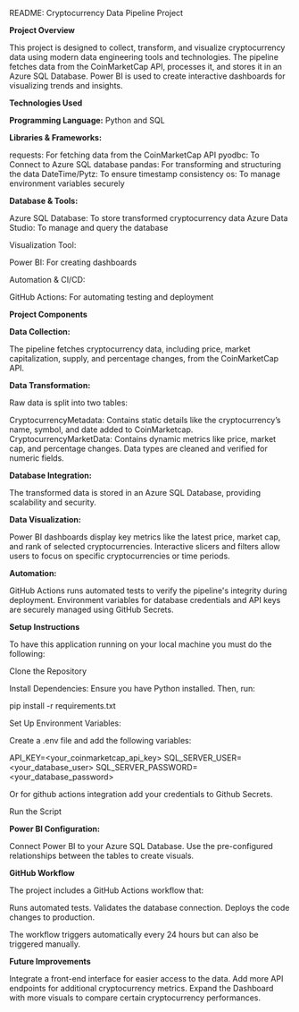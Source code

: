 README: Cryptocurrency Data Pipeline Project

**Project Overview**

This project is designed to collect, transform, and visualize cryptocurrency data using modern data engineering tools and technologies. 
The pipeline fetches data from the CoinMarketCap API, processes it, and stores it in an Azure SQL Database. Power BI is used to create interactive dashboards for visualizing trends and insights.


**Technologies Used**

**Programming Language:**
Python and SQL

**Libraries & Frameworks:**

requests: For fetching data from the CoinMarketCap API
pyodbc: To Connect to Azure SQL database
pandas: For transforming and structuring the data
DateTime/Pytz: To ensure timestamp consistency
os: To manage environment variables securely

**Database & Tools:**

Azure SQL Database: To store transformed cryptocurrency data
Azure Data Studio: To manage and query the database

Visualization Tool:

Power BI: For creating dashboards

Automation & CI/CD:

GitHub Actions: For automating testing and deployment


**Project Components**


**Data Collection:**

The pipeline fetches cryptocurrency data, including price, market capitalization, supply, and percentage changes, from the CoinMarketCap API.

**Data Transformation:**

Raw data is split into two tables:

CryptocurrencyMetadata: Contains static details like the cryptocurrency’s name, symbol, and date added to CoinMarketcap.
CryptocurrencyMarketData: Contains dynamic metrics like price, market cap, and percentage changes.
Data types are cleaned and verified for numeric fields.

**Database Integration:**

The transformed data is stored in an Azure SQL Database, providing scalability and security.

**Data Visualization:**

Power BI dashboards display key metrics like the latest price, market cap, and rank of selected cryptocurrencies.
Interactive slicers and filters allow users to focus on specific cryptocurrencies or time periods.

**Automation:**

GitHub Actions runs automated tests to verify the pipeline's integrity during deployment.
Environment variables for database credentials and API keys are securely managed using GitHub Secrets.

**Setup Instructions**

To have this application running on your local machine you must do the following:

Clone the Repository

Install Dependencies:
Ensure you have Python installed. Then, run:

pip install -r requirements.txt

Set Up Environment Variables:

Create a .env file and add the following variables:

API_KEY=<your_coinmarketcap_api_key>
SQL_SERVER_USER=<your_database_user>
SQL_SERVER_PASSWORD=<your_database_password>

Or for github actions integration add your credentials to Github Secrets.

Run the Script

**Power BI Configuration:**

Connect Power BI to your Azure SQL Database.
Use the pre-configured relationships between the tables to create visuals.

**GitHub Workflow**

The project includes a GitHub Actions workflow that:

Runs automated tests.
Validates the database connection.
Deploys the code changes to production.

The workflow triggers automatically every 24 hours but can also be triggered manually.


**Future Improvements**

Integrate a front-end interface for easier access to the data.
Add more API endpoints for additional cryptocurrency metrics.
Expand the Dashboard with more visuals to compare certain cryptocurrency performances.


